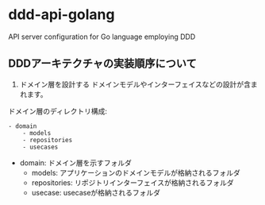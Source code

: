 # ddd-api-golang

API server configuration for Go language employing DDD

## DDDアーキテクチャの実装順序について

1. ドメイン層を設計する
ドメインモデルやインターフェイスなどの設計が含まれます。

ドメイン層のディレクトリ構成:

```
- domain
    - models
    - repositories
    - usecases
```

- domain: ドメイン層を示すフォルダ
  - models: アプリケーションのドメインモデルが格納されるフォルダ
  - repositories: リポジトリインターフェイスが格納されるフォルダ
  - usecase: usecaseが格納されるフォルダ

